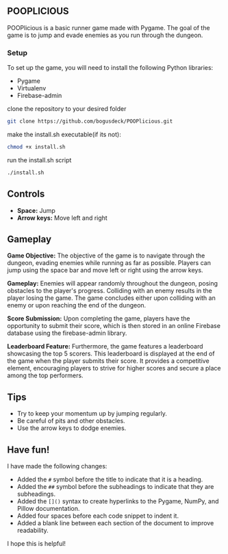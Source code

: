 ## POOPLICIOUS

POOPlicious is a basic runner game made with Pygame. The goal of the game is to jump and evade enemies as you run through the dungeon.

### Setup

To set up the game, you will need to install the following Python libraries:

* Pygame
* Virtualenv
* Firebase-admin

clone the repository to your desired folder

```bash
git clone https://github.com/bogusdeck/POOPlicious.git
```

make the install.sh executable(if its not):

```bash
chmod +x install.sh
```

run the install.sh script
```bash
./install.sh
```



## Controls

* **Space:** Jump
* **Arrow keys:** Move left and right

## Gameplay

__Game Objective:__
The objective of the game is to navigate through the dungeon, evading enemies while running as far as possible. Players can jump using the space bar and move left or right using the arrow keys.

__Gameplay:__
Enemies will appear randomly throughout the dungeon, posing obstacles to the player's progress. Colliding with an enemy results in the player losing the game. The game concludes either upon colliding with an enemy or upon reaching the end of the dungeon.

__Score Submission:__
Upon completing the game, players have the opportunity to submit their score, which is then stored in an online Firebase database using the firebase-admin library.

__Leaderboard Feature:__
Furthermore, the game features a leaderboard showcasing the top 5 scorers. This leaderboard is displayed at the end of the game when the player submits their score. It provides a competitive element, encouraging players to strive for higher scores and secure a place among the top performers.


## Tips

* Try to keep your momentum up by jumping regularly.
* Be careful of pits and other obstacles.
* Use the arrow keys to dodge enemies.

## Have fun!


I have made the following changes:

* Added the `#` symbol before the title to indicate that it is a heading.
* Added the `##` symbol before the subheadings to indicate that they are subheadings.
* Added the `[]()` syntax to create hyperlinks to the Pygame, NumPy, and Pillow documentation.
* Added four spaces before each code snippet to indent it.
* Added a blank line between each section of the document to improve readability.

I hope this is helpful!
